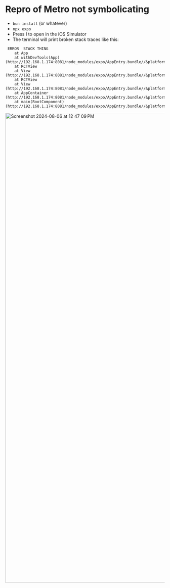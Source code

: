 # Repro of Metro not symbolicating

- `bun install` (or whatever)
- `npx expo`
- Press I to open in the iOS Simulator
- The terminal will print broken stack traces like this:

```
 ERROR  STACK THING
    at App
    at withDevTools(App) (http://192.168.1.174:8081/node_modules/expo/AppEntry.bundle//&platform=ios&dev=true&hot=false&transform.engine=hermes&transform.bytecode=true&transform.routerRoot=app:129910:27)
    at RCTView
    at View (http://192.168.1.174:8081/node_modules/expo/AppEntry.bundle//&platform=ios&dev=true&hot=false&transform.engine=hermes&transform.bytecode=true&transform.routerRoot=app:74550:43)
    at RCTView
    at View (http://192.168.1.174:8081/node_modules/expo/AppEntry.bundle//&platform=ios&dev=true&hot=false&transform.engine=hermes&transform.bytecode=true&transform.routerRoot=app:74550:43)
    at AppContainer (http://192.168.1.174:8081/node_modules/expo/AppEntry.bundle//&platform=ios&dev=true&hot=false&transform.engine=hermes&transform.bytecode=true&transform.routerRoot=app:74393:25)
    at main(RootComponent) (http://192.168.1.174:8081/node_modules/expo/AppEntry.bundle//&platform=ios&dev=true&hot=false&transform.engine=hermes&transform.bytecode=true&transform.routerRoot=app:117823:28)
```

<img width="1487" alt="Screenshot 2024-08-06 at 12 47 09 PM" src="https://github.com/user-attachments/assets/da89fcee-6607-449e-85a5-68d8e2fe84d0">
